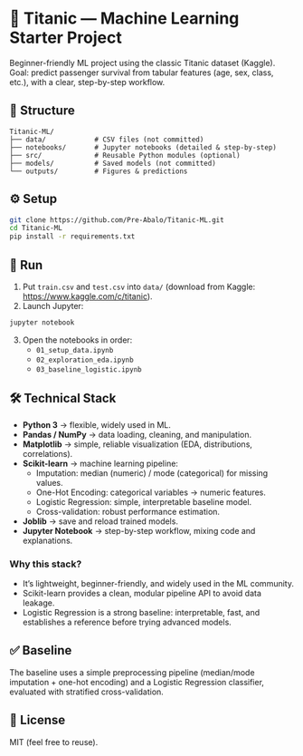 # 🚢 Titanic — Machine Learning Starter Project

Beginner-friendly ML project using the classic Titanic dataset (Kaggle).
Goal: predict passenger survival from tabular features (age, sex, class, etc.), with a clear, step-by-step workflow.

## 📂 Structure
```
Titanic-ML/
├── data/            # CSV files (not committed)
├── notebooks/       # Jupyter notebooks (detailed & step-by-step)
├── src/             # Reusable Python modules (optional)
├── models/          # Saved models (not committed)
└── outputs/         # Figures & predictions
```

## ⚙️ Setup
```bash
git clone https://github.com/Pre-Abalo/Titanic-ML.git
cd Titanic-ML
pip install -r requirements.txt
```

## 🧪 Run
1) Put `train.csv` and `test.csv` into `data/` (download from Kaggle: https://www.kaggle.com/c/titanic).
2) Launch Jupyter:
```bash
jupyter notebook
```
3) Open the notebooks in order:
   - `01_setup_data.ipynb`
   - `02_exploration_eda.ipynb`
   - `03_baseline_logistic.ipynb`

## 🛠️ Technical Stack

- **Python 3** → flexible, widely used in ML.
- **Pandas / NumPy** → data loading, cleaning, and manipulation.
- **Matplotlib** → simple, reliable visualization (EDA, distributions, correlations).
- **Scikit-learn** → machine learning pipeline:
    - Imputation: median (numeric) / mode (categorical) for missing values.
    - One-Hot Encoding: categorical variables → numeric features.
    - Logistic Regression: simple, interpretable baseline model.
    - Cross-validation: robust performance estimation.
- **Joblib** → save and reload trained models.
- **Jupyter Notebook** → step-by-step workflow, mixing code and explanations.

### Why this stack?

- It’s lightweight, beginner-friendly, and widely used in the ML community.
- Scikit-learn provides a clean, modular pipeline API to avoid data leakage.
- Logistic Regression is a strong baseline: interpretable, fast, and establishes a reference before trying advanced models.

## ✅ Baseline
The baseline uses a simple preprocessing pipeline (median/mode imputation + one-hot encoding) and a Logistic Regression classifier, evaluated with stratified cross-validation.

## 📜 License
MIT (feel free to reuse).
